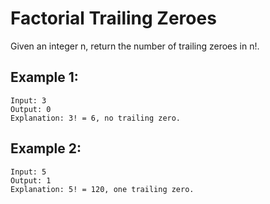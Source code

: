 # Factorial Trailing Zeroes

Given an integer n, return the number of trailing zeroes in n!.

## Example 1:

```
Input: 3
Output: 0
Explanation: 3! = 6, no trailing zero.
```

## Example 2:

```
Input: 5
Output: 1
Explanation: 5! = 120, one trailing zero.
```
